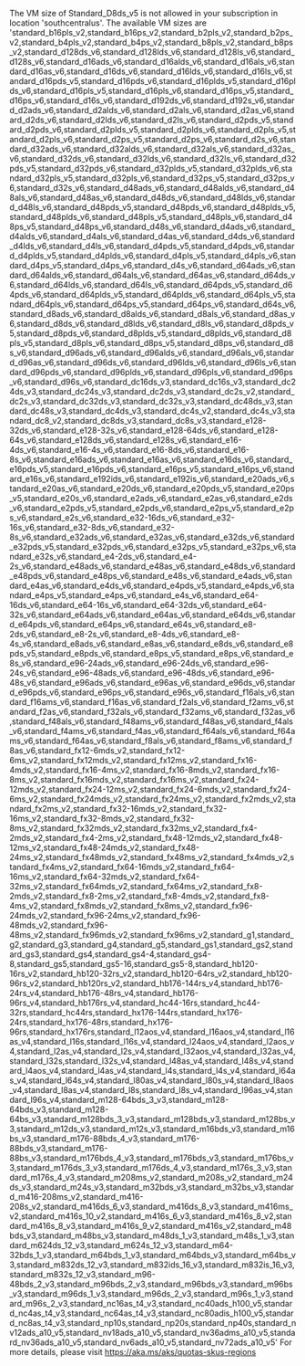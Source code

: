The VM size of Standard_D8ds_v5 is not allowed in your subscription in location 'southcentralus'. The available VM sizes are 'standard_b16pls_v2,standard_b16ps_v2,standard_b2pls_v2,standard_b2ps_v2,standard_b4pls_v2,standard_b4ps_v2,standard_b8pls_v2,standard_b8ps_v2,standard_d128ds_v6,standard_d128lds_v6,standard_d128ls_v6,standard_d128s_v6,standard_d16ads_v6,standard_d16alds_v6,standard_d16als_v6,standard_d16as_v6,standard_d16ds_v6,standard_d16lds_v6,standard_d16ls_v6,standard_d16pds_v5,standard_d16pds_v6,standard_d16plds_v5,standard_d16plds_v6,standard_d16pls_v5,standard_d16pls_v6,standard_d16ps_v5,standard_d16ps_v6,standard_d16s_v6,standard_d192ds_v6,standard_d192s_v6,standard_d2ads_v6,standard_d2alds_v6,standard_d2als_v6,standard_d2as_v6,standard_d2ds_v6,standard_d2lds_v6,standard_d2ls_v6,standard_d2pds_v5,standard_d2pds_v6,standard_d2plds_v5,standard_d2plds_v6,standard_d2pls_v5,standard_d2pls_v6,standard_d2ps_v5,standard_d2ps_v6,standard_d2s_v6,standard_d32ads_v6,standard_d32alds_v6,standard_d32als_v6,standard_d32as_v6,standard_d32ds_v6,standard_d32lds_v6,standard_d32ls_v6,standard_d32pds_v5,standard_d32pds_v6,standard_d32plds_v5,standard_d32plds_v6,standard_d32pls_v5,standard_d32pls_v6,standard_d32ps_v5,standard_d32ps_v6,standard_d32s_v6,standard_d48ads_v6,standard_d48alds_v6,standard_d48als_v6,standard_d48as_v6,standard_d48ds_v6,standard_d48lds_v6,standard_d48ls_v6,standard_d48pds_v5,standard_d48pds_v6,standard_d48plds_v5,standard_d48plds_v6,standard_d48pls_v5,standard_d48pls_v6,standard_d48ps_v5,standard_d48ps_v6,standard_d48s_v6,standard_d4ads_v6,standard_d4alds_v6,standard_d4als_v6,standard_d4as_v6,standard_d4ds_v6,standard_d4lds_v6,standard_d4ls_v6,standard_d4pds_v5,standard_d4pds_v6,standard_d4plds_v5,standard_d4plds_v6,standard_d4pls_v5,standard_d4pls_v6,standard_d4ps_v5,standard_d4ps_v6,standard_d4s_v6,standard_d64ads_v6,standard_d64alds_v6,standard_d64als_v6,standard_d64as_v6,standard_d64ds_v6,standard_d64lds_v6,standard_d64ls_v6,standard_d64pds_v5,standard_d64pds_v6,standard_d64plds_v5,standard_d64plds_v6,standard_d64pls_v5,standard_d64pls_v6,standard_d64ps_v5,standard_d64ps_v6,standard_d64s_v6,standard_d8ads_v6,standard_d8alds_v6,standard_d8als_v6,standard_d8as_v6,standard_d8ds_v6,standard_d8lds_v6,standard_d8ls_v6,standard_d8pds_v5,standard_d8pds_v6,standard_d8plds_v5,standard_d8plds_v6,standard_d8pls_v5,standard_d8pls_v6,standard_d8ps_v5,standard_d8ps_v6,standard_d8s_v6,standard_d96ads_v6,standard_d96alds_v6,standard_d96als_v6,standard_d96as_v6,standard_d96ds_v6,standard_d96lds_v6,standard_d96ls_v6,standard_d96pds_v6,standard_d96plds_v6,standard_d96pls_v6,standard_d96ps_v6,standard_d96s_v6,standard_dc16ds_v3,standard_dc16s_v3,standard_dc24ds_v3,standard_dc24s_v3,standard_dc2ds_v3,standard_dc2s_v2,standard_dc2s_v3,standard_dc32ds_v3,standard_dc32s_v3,standard_dc48ds_v3,standard_dc48s_v3,standard_dc4ds_v3,standard_dc4s_v2,standard_dc4s_v3,standard_dc8_v2,standard_dc8ds_v3,standard_dc8s_v3,standard_e128-32ds_v6,standard_e128-32s_v6,standard_e128-64ds_v6,standard_e128-64s_v6,standard_e128ds_v6,standard_e128s_v6,standard_e16-4ds_v6,standard_e16-4s_v6,standard_e16-8ds_v6,standard_e16-8s_v6,standard_e16ads_v6,standard_e16as_v6,standard_e16ds_v6,standard_e16pds_v5,standard_e16pds_v6,standard_e16ps_v5,standard_e16ps_v6,standard_e16s_v6,standard_e192ids_v6,standard_e192is_v6,standard_e20ads_v6,standard_e20as_v6,standard_e20ds_v6,standard_e20pds_v5,standard_e20ps_v5,standard_e20s_v6,standard_e2ads_v6,standard_e2as_v6,standard_e2ds_v6,standard_e2pds_v5,standard_e2pds_v6,standard_e2ps_v5,standard_e2ps_v6,standard_e2s_v6,standard_e32-16ds_v6,standard_e32-16s_v6,standard_e32-8ds_v6,standard_e32-8s_v6,standard_e32ads_v6,standard_e32as_v6,standard_e32ds_v6,standard_e32pds_v5,standard_e32pds_v6,standard_e32ps_v5,standard_e32ps_v6,standard_e32s_v6,standard_e4-2ds_v6,standard_e4-2s_v6,standard_e48ads_v6,standard_e48as_v6,standard_e48ds_v6,standard_e48pds_v6,standard_e48ps_v6,standard_e48s_v6,standard_e4ads_v6,standard_e4as_v6,standard_e4ds_v6,standard_e4pds_v5,standard_e4pds_v6,standard_e4ps_v5,standard_e4ps_v6,standard_e4s_v6,standard_e64-16ds_v6,standard_e64-16s_v6,standard_e64-32ds_v6,standard_e64-32s_v6,standard_e64ads_v6,standard_e64as_v6,standard_e64ds_v6,standard_e64pds_v6,standard_e64ps_v6,standard_e64s_v6,standard_e8-2ds_v6,standard_e8-2s_v6,standard_e8-4ds_v6,standard_e8-4s_v6,standard_e8ads_v6,standard_e8as_v6,standard_e8ds_v6,standard_e8pds_v5,standard_e8pds_v6,standard_e8ps_v5,standard_e8ps_v6,standard_e8s_v6,standard_e96-24ads_v6,standard_e96-24ds_v6,standard_e96-24s_v6,standard_e96-48ads_v6,standard_e96-48ds_v6,standard_e96-48s_v6,standard_e96ads_v6,standard_e96as_v6,standard_e96ds_v6,standard_e96pds_v6,standard_e96ps_v6,standard_e96s_v6,standard_f16als_v6,standard_f16ams_v6,standard_f16as_v6,standard_f2als_v6,standard_f2ams_v6,standard_f2as_v6,standard_f32als_v6,standard_f32ams_v6,standard_f32as_v6,standard_f48als_v6,standard_f48ams_v6,standard_f48as_v6,standard_f4als_v6,standard_f4ams_v6,standard_f4as_v6,standard_f64als_v6,standard_f64ams_v6,standard_f64as_v6,standard_f8als_v6,standard_f8ams_v6,standard_f8as_v6,standard_fx12-6mds_v2,standard_fx12-6ms_v2,standard_fx12mds_v2,standard_fx12ms_v2,standard_fx16-4mds_v2,standard_fx16-4ms_v2,standard_fx16-8mds_v2,standard_fx16-8ms_v2,standard_fx16mds_v2,standard_fx16ms_v2,standard_fx24-12mds_v2,standard_fx24-12ms_v2,standard_fx24-6mds_v2,standard_fx24-6ms_v2,standard_fx24mds_v2,standard_fx24ms_v2,standard_fx2mds_v2,standard_fx2ms_v2,standard_fx32-16mds_v2,standard_fx32-16ms_v2,standard_fx32-8mds_v2,standard_fx32-8ms_v2,standard_fx32mds_v2,standard_fx32ms_v2,standard_fx4-2mds_v2,standard_fx4-2ms_v2,standard_fx48-12mds_v2,standard_fx48-12ms_v2,standard_fx48-24mds_v2,standard_fx48-24ms_v2,standard_fx48mds_v2,standard_fx48ms_v2,standard_fx4mds_v2,standard_fx4ms_v2,standard_fx64-16mds_v2,standard_fx64-16ms_v2,standard_fx64-32mds_v2,standard_fx64-32ms_v2,standard_fx64mds_v2,standard_fx64ms_v2,standard_fx8-2mds_v2,standard_fx8-2ms_v2,standard_fx8-4mds_v2,standard_fx8-4ms_v2,standard_fx8mds_v2,standard_fx8ms_v2,standard_fx96-24mds_v2,standard_fx96-24ms_v2,standard_fx96-48mds_v2,standard_fx96-48ms_v2,standard_fx96mds_v2,standard_fx96ms_v2,standard_g1,standard_g2,standard_g3,standard_g4,standard_g5,standard_gs1,standard_gs2,standard_gs3,standard_gs4,standard_gs4-4,standard_gs4-8,standard_gs5,standard_gs5-16,standard_gs5-8,standard_hb120-16rs_v2,standard_hb120-32rs_v2,standard_hb120-64rs_v2,standard_hb120-96rs_v2,standard_hb120rs_v2,standard_hb176-144rs_v4,standard_hb176-24rs_v4,standard_hb176-48rs_v4,standard_hb176-96rs_v4,standard_hb176rs_v4,standard_hc44-16rs,standard_hc44-32rs,standard_hc44rs,standard_hx176-144rs,standard_hx176-24rs,standard_hx176-48rs,standard_hx176-96rs,standard_hx176rs,standard_l12aos_v4,standard_l16aos_v4,standard_l16as_v4,standard_l16s,standard_l16s_v4,standard_l24aos_v4,standard_l2aos_v4,standard_l2as_v4,standard_l2s_v4,standard_l32aos_v4,standard_l32as_v4,standard_l32s,standard_l32s_v4,standard_l48as_v4,standard_l48s_v4,standard_l4aos_v4,standard_l4as_v4,standard_l4s,standard_l4s_v4,standard_l64as_v4,standard_l64s_v4,standard_l80as_v4,standard_l80s_v4,standard_l8aos_v4,standard_l8as_v4,standard_l8s,standard_l8s_v4,standard_l96as_v4,standard_l96s_v4,standard_m128-64bds_3_v3,standard_m128-64bds_v3,standard_m128-64bs_v3,standard_m128bds_3_v3,standard_m128bds_v3,standard_m128bs_v3,standard_m12ds_v3,standard_m12s_v3,standard_m16bds_v3,standard_m16bs_v3,standard_m176-88bds_4_v3,standard_m176-88bds_v3,standard_m176-88bs_v3,standard_m176bds_4_v3,standard_m176bds_v3,standard_m176bs_v3,standard_m176ds_3_v3,standard_m176ds_4_v3,standard_m176s_3_v3,standard_m176s_4_v3,standard_m208ms_v2,standard_m208s_v2,standard_m24ds_v3,standard_m24s_v3,standard_m32bds_v3,standard_m32bs_v3,standard_m416-208ms_v2,standard_m416-208s_v2,standard_m416ds_6_v3,standard_m416ds_8_v3,standard_m416ms_v2,standard_m416s_10_v2,standard_m416s_6_v3,standard_m416s_8_v2,standard_m416s_8_v3,standard_m416s_9_v2,standard_m416s_v2,standard_m48bds_v3,standard_m48bs_v3,standard_m48ds_1_v3,standard_m48s_1_v3,standard_m624ds_12_v3,standard_m624s_12_v3,standard_m64-32bds_1_v3,standard_m64bds_1_v3,standard_m64bds_v3,standard_m64bs_v3,standard_m832ds_12_v3,standard_m832ids_16_v3,standard_m832is_16_v3,standard_m832s_12_v3,standard_m96-48bds_2_v3,standard_m96bds_2_v3,standard_m96bds_v3,standard_m96bs_v3,standard_m96ds_1_v3,standard_m96ds_2_v3,standard_m96s_1_v3,standard_m96s_2_v3,standard_nc16as_t4_v3,standard_nc40ads_h100_v5,standard_nc4as_t4_v3,standard_nc64as_t4_v3,standard_nc80adis_h100_v5,standard_nc8as_t4_v3,standard_np10s,standard_np20s,standard_np40s,standard_nv12ads_a10_v5,standard_nv18ads_a10_v5,standard_nv36adms_a10_v5,standard_nv36ads_a10_v5,standard_nv6ads_a10_v5,standard_nv72ads_a10_v5' For more details, please visit <https://aka.ms/aks/quotas-skus-regions>
